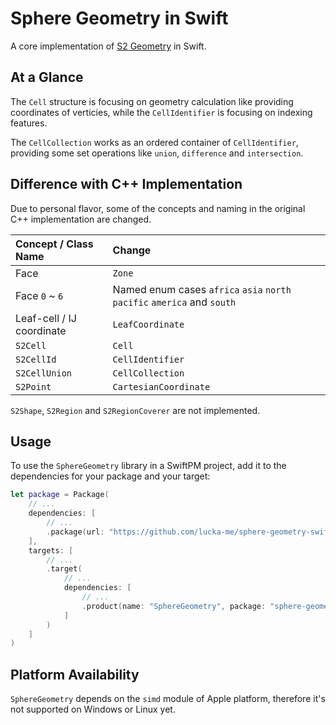 # Sphere Geometry in Swift

A core implementation of [S2 Geometry](https://github.com/google/s2geometry) in Swift.

## At a Glance

The `Cell` structure is focusing on geometry calculation like providing coordinates of verticies, while the `CellIdentifier` is focusing on indexing features.

The `CellCollection` works as an ordered container of `CellIdentifier`, providing some set operations like `union`, `difference` and `intersection`.

## Difference with C++ Implementation

Due to personal flavor, some of the concepts and naming in the original C++ implementation are changed.

| Concept / Class Name | Change |
| :--- | :---
| Face | `Zone`
| Face `0` ~ `6` | Named enum cases `africa` `asia` `north` `pacific` `america` and `south`
| Leaf-cell / IJ coordinate | `LeafCoordinate`
| `S2Cell` | `Cell`
| `S2CellId` | `CellIdentifier`
| `S2CellUnion` | `CellCollection`
| `S2Point` | `CartesianCoordinate`

`S2Shape`, `S2Region` and `S2RegionCoverer` are not implemented.

## Usage

To use the `SphereGeometry` library in a SwiftPM project, add it to the dependencies for your package and your target:

```swift
let package = Package(
    // ...
    dependencies: [
        // ...
        .package(url: "https://github.com/lucka-me/sphere-geometry-swift", branch: "main"), // Since we don't have any release yet
    ],
    targets: [
        // ...
        .target(
            // ...
            dependencies: [
                // ...
                .product(name: "SphereGeometry", package: "sphere-geometry-swift"),
            ]
        )
    ]
)
```

## Platform Availability

`SphereGeometry` depends on the `simd` module of Apple platform, therefore it's not supported on Windows or Linux yet.
